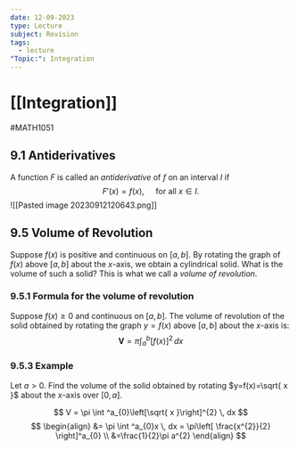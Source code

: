 ```yaml
---
date: 12-09-2023
type: Lecture
subject: Revision
tags:
  - lecture
"Topic:": Integration
---
```

# [[Integration]]
#MATH1051

## 9.1 Antiderivatives

A function $F$ is called an *antiderivative* of $f$ on an interval $I$ if
$$
F'(x) = f(x), \quad \text{ for all }x \in I.
$$
![[Pasted image 20230912120643.png]]

## 9.5 Volume of Revolution

Suppose $f(x)$ is positive and continuous on $[a,b]$. By rotating the graph of $f(x)$ above $[a,b]$ about the $x$-axis, we obtain a cylindrical solid. What is the volume of such a solid? This is what we call a *volume of revolution*.

### 9.5.1 Formula for the volume of revolution

Suppose $f(x)\geq 0$ and continuous on $[a,b]$. The volume of revolution of the solid obtained by rotating the graph $y=f(x)$ above $[a,b]$ about the $x$-axis is:
$$
\mathbf{V}=\pi \int ^b_{a} [f(x)]^{2} \, dx 
$$

### 9.5.3 Example

Let $a>0$. Find the volume of the solid obtained by rotating $y=f(x)=\sqrt{ x }$ about the $x$-axis over $[0,a]$.

$$
V = \pi \int ^a_{0}\left[\sqrt{ x }\right]^{2} \, dx 
$$
$$
\begin{align}
&= \pi \int ^a_{0}x \, dx  = \pi\left[ \frac{x^{2}}{2} \right]^a_{0}  \\
&=\frac{1}{2}\pi a^{2}
\end{align}
$$

